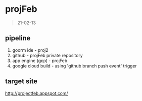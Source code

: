 # projFeb

> 21-02-13

## pipeline

1. goorm ide - proj2  
2. github - projFeb private repository  
3. app engine (gcp) - projFeb  
3. google cloud build - using 'github branch push event' trigger

## target site 

http://projectfeb.appspot.com/  
